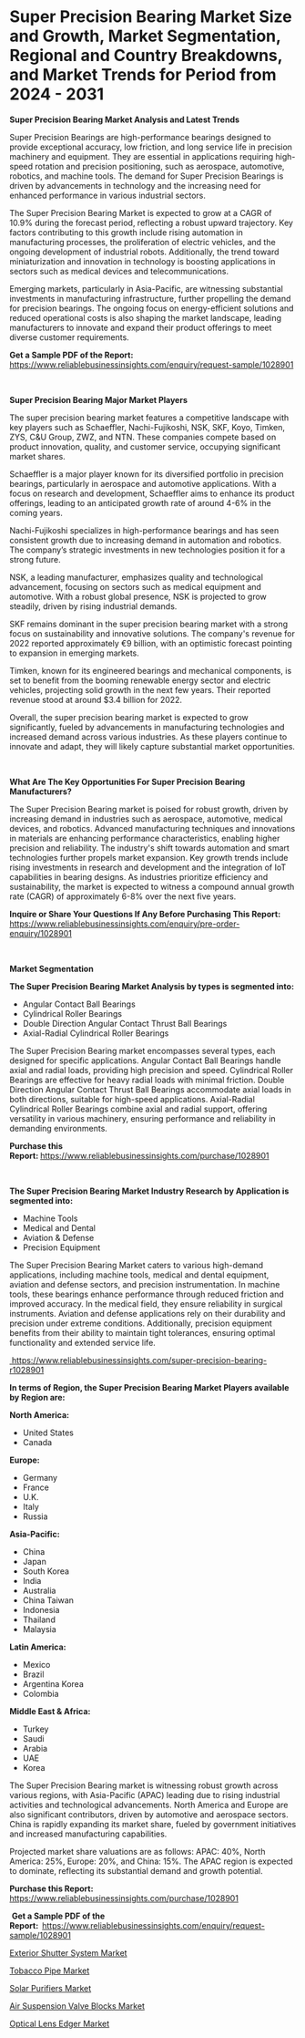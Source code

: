 <p><h1>Super Precision Bearing Market Size and Growth, Market Segmentation, Regional and Country Breakdowns, and Market Trends for Period from 2024 -  2031</h1></p><p><strong>Super Precision Bearing Market Analysis and Latest Trends</strong></p>
<p><p>Super Precision Bearings are high-performance bearings designed to provide exceptional accuracy, low friction, and long service life in precision machinery and equipment. They are essential in applications requiring high-speed rotation and precision positioning, such as aerospace, automotive, robotics, and machine tools. The demand for Super Precision Bearings is driven by advancements in technology and the increasing need for enhanced performance in various industrial sectors.</p><p>The Super Precision Bearing Market is expected to grow at a CAGR of 10.9% during the forecast period, reflecting a robust upward trajectory. Key factors contributing to this growth include rising automation in manufacturing processes, the proliferation of electric vehicles, and the ongoing development of industrial robots. Additionally, the trend toward miniaturization and innovation in technology is boosting applications in sectors such as medical devices and telecommunications.</p><p>Emerging markets, particularly in Asia-Pacific, are witnessing substantial investments in manufacturing infrastructure, further propelling the demand for precision bearings. The ongoing focus on energy-efficient solutions and reduced operational costs is also shaping the market landscape, leading manufacturers to innovate and expand their product offerings to meet diverse customer requirements.</p></p>
<p><strong>Get a Sample PDF of the Report:&nbsp;</strong> <a href="https://www.reliablebusinessinsights.com/enquiry/request-sample/1028901?utm_campaign=904&utm_medium=2&utm_source=Github&utm_content=ia&utm_term=28102024&utm_id=super-precision-bearing">https://www.reliablebusinessinsights.com/enquiry/request-sample/1028901</a></p>
<p>&nbsp;</p>
<p><strong>Super Precision Bearing Major Market Players</strong></p>
<p><p>The super precision bearing market features a competitive landscape with key players such as Schaeffler, Nachi-Fujikoshi, NSK, SKF, Koyo, Timken, ZYS, C&U Group, ZWZ, and NTN. These companies compete based on product innovation, quality, and customer service, occupying significant market shares.</p><p>Schaeffler is a major player known for its diversified portfolio in precision bearings, particularly in aerospace and automotive applications. With a focus on research and development, Schaeffler aims to enhance its product offerings, leading to an anticipated growth rate of around 4-6% in the coming years.</p><p>Nachi-Fujikoshi specializes in high-performance bearings and has seen consistent growth due to increasing demand in automation and robotics. The company’s strategic investments in new technologies position it for a strong future.</p><p>NSK, a leading manufacturer, emphasizes quality and technological advancement, focusing on sectors such as medical equipment and automotive. With a robust global presence, NSK is projected to grow steadily, driven by rising industrial demands.</p><p>SKF remains dominant in the super precision bearing market with a strong focus on sustainability and innovative solutions. The company's revenue for 2022 reported approximately €9 billion, with an optimistic forecast pointing to expansion in emerging markets.</p><p>Timken, known for its engineered bearings and mechanical components, is set to benefit from the booming renewable energy sector and electric vehicles, projecting solid growth in the next few years. Their reported revenue stood at around $3.4 billion for 2022.</p><p>Overall, the super precision bearing market is expected to grow significantly, fueled by advancements in manufacturing technologies and increased demand across various industries. As these players continue to innovate and adapt, they will likely capture substantial market opportunities.</p></p>
<p>&nbsp;</p>
<p><strong>What Are The Key Opportunities For Super Precision Bearing Manufacturers?</strong></p>
<p><p>The Super Precision Bearing market is poised for robust growth, driven by increasing demand in industries such as aerospace, automotive, medical devices, and robotics. Advanced manufacturing techniques and innovations in materials are enhancing performance characteristics, enabling higher precision and reliability. The industry's shift towards automation and smart technologies further propels market expansion. Key growth trends include rising investments in research and development and the integration of IoT capabilities in bearing designs. As industries prioritize efficiency and sustainability, the market is expected to witness a compound annual growth rate (CAGR) of approximately 6-8% over the next five years.</p></p>
<p><strong>Inquire or Share Your Questions If Any Before Purchasing This Report:</strong> <a href="https://www.reliablebusinessinsights.com/enquiry/pre-order-enquiry/1028901?utm_campaign=904&utm_medium=2&utm_source=Github&utm_content=ia&utm_term=28102024&utm_id=super-precision-bearing">https://www.reliablebusinessinsights.com/enquiry/pre-order-enquiry/1028901</a></p>
<p>&nbsp;</p>
<p><strong>Market Segmentation</strong></p>
<p><strong>The Super Precision Bearing Market Analysis by types is segmented into:</strong></p>
<p><ul><li>Angular Contact Ball Bearings</li><li>Cylindrical Roller Bearings</li><li>Double Direction Angular Contact Thrust Ball Bearings</li><li>Axial-Radial Cylindrical Roller Bearings</li></ul></p>
<p><p>The Super Precision Bearing market encompasses several types, each designed for specific applications. Angular Contact Ball Bearings handle axial and radial loads, providing high precision and speed. Cylindrical Roller Bearings are effective for heavy radial loads with minimal friction. Double Direction Angular Contact Thrust Ball Bearings accommodate axial loads in both directions, suitable for high-speed applications. Axial-Radial Cylindrical Roller Bearings combine axial and radial support, offering versatility in various machinery, ensuring performance and reliability in demanding environments.</p></p>
<p><strong>Purchase this Report:&nbsp;</strong><a href="https://www.reliablebusinessinsights.com/purchase/1028901?utm_campaign=904&utm_medium=2&utm_source=Github&utm_content=ia&utm_term=28102024&utm_id=super-precision-bearing">https://www.reliablebusinessinsights.com/purchase/1028901</a></p>
<p>&nbsp;</p>
<p><strong>The Super Precision Bearing Market Industry Research by Application is segmented into:</strong></p>
<p><ul><li>Machine Tools</li><li>Medical and Dental</li><li>Aviation & Defense</li><li>Precision Equipment</li></ul></p>
<p><p>The Super Precision Bearing Market caters to various high-demand applications, including machine tools, medical and dental equipment, aviation and defense sectors, and precision instrumentation. In machine tools, these bearings enhance performance through reduced friction and improved accuracy. In the medical field, they ensure reliability in surgical instruments. Aviation and defense applications rely on their durability and precision under extreme conditions. Additionally, precision equipment benefits from their ability to maintain tight tolerances, ensuring optimal functionality and extended service life.</p></p>
<p><a href="https://www.reliablebusinessinsights.com/super-precision-bearing-r1028901?utm_campaign=904&utm_medium=2&utm_source=Github&utm_content=ia&utm_term=28102024&utm_id=super-precision-bearing">&nbsp;https://www.reliablebusinessinsights.com/super-precision-bearing-r1028901</a></p>
<p><strong>In terms of Region, the Super Precision Bearing Market Players available by Region are:</strong></p>
<p>
    <p> <strong> North America: </strong>
        <ul>
            <li>United States</li>
            <li>Canada</li>
        </ul>
        </p> 
    <p> <strong> Europe: </strong>
        <ul>
            <li>Germany</li>
            <li>France</li>
            <li>U.K.</li>
            <li>Italy</li>
            <li>Russia</li>
        </ul>
        </p> 
    <p> <strong> Asia-Pacific: </strong>
        <ul>
            <li>China</li>
            <li>Japan</li>
            <li>South Korea</li>
            <li>India</li>
            <li>Australia</li>
            <li>China Taiwan</li>
            <li>Indonesia</li>
            <li>Thailand</li>
            <li>Malaysia</li>
        </ul>
        </p> 
    <p> <strong> Latin America: </strong>
        <ul>
            <li>Mexico</li>
            <li>Brazil</li>
            <li>Argentina Korea</li>
            <li>Colombia</li>
        </ul>
        </p> 
    <p> <strong> Middle East & Africa: </strong>
        <ul>
            <li>Turkey</li>
            <li>Saudi</li>
            <li>Arabia</li>
            <li>UAE</li>
            <li>Korea</li>
        </ul>
    </p>
    </p>
<p><p>The Super Precision Bearing market is witnessing robust growth across various regions, with Asia-Pacific (APAC) leading due to rising industrial activities and technological advancements. North America and Europe are also significant contributors, driven by automotive and aerospace sectors. China is rapidly expanding its market share, fueled by government initiatives and increased manufacturing capabilities. </p><p>Projected market share valuations are as follows: APAC: 40%, North America: 25%, Europe: 20%, and China: 15%. The APAC region is expected to dominate, reflecting its substantial demand and growth potential.</p></p>
<p><strong>Purchase this Report: </strong><a href="https://www.reliablebusinessinsights.com/purchase/1028901?utm_campaign=904&utm_medium=2&utm_source=Github&utm_content=ia&utm_term=28102024&utm_id=super-precision-bearing">https://www.reliablebusinessinsights.com/purchase/1028901</a></p>
<p>&nbsp;<strong>Get a Sample PDF of the Report:&nbsp;&nbsp;</strong><a href="https://www.reliablebusinessinsights.com/enquiry/request-sample/1028901?utm_campaign=904&utm_medium=2&utm_source=Github&utm_content=ia&utm_term=28102024&utm_id=super-precision-bearing">https://www.reliablebusinessinsights.com/enquiry/request-sample/1028901</a></p>
<p><strong></strong></p>
<p><p><a href="https://issuu.com/reportprime-2/docs/exterior-shutter-system-market-size_4bb1a4963a2930?utm_campaign=904&utm_medium=2&utm_source=Github&utm_content=ia&utm_term=28102024&utm_id=super-precision-bearing">Exterior Shutter System Market</a></p><p><a href="https://github.com/catusaesianou/Market-Research-Report-List-1/blob/main/tobacco-pipe-market.md?utm_campaign=904&utm_medium=2&utm_source=Github&utm_content=ia&utm_term=28102024&utm_id=super-precision-bearing">Tobacco Pipe Market</a></p><p><a href="https://github.com/fendtankandh/Market-Research-Report-List-1/blob/main/solar-purifiers-market.md?utm_campaign=904&utm_medium=2&utm_source=Github&utm_content=ia&utm_term=28102024&utm_id=super-precision-bearing">Solar Purifiers Market</a></p><p><a href="https://issuu.com/reportprime-2/docs/air-suspension-valve-blocks-market-_309e795504051f?utm_campaign=904&utm_medium=2&utm_source=Github&utm_content=ia&utm_term=28102024&utm_id=super-precision-bearing">Air Suspension Valve Blocks Market</a></p><p><a href="https://www.linkedin.com/pulse/optical-lens-edger-market-size-share-competitive-landscape-ik7ff?utm_campaign=904&utm_medium=2&utm_source=Github&utm_content=ia&utm_term=28102024&utm_id=super-precision-bearing">Optical Lens Edger Market</a></p></p>
